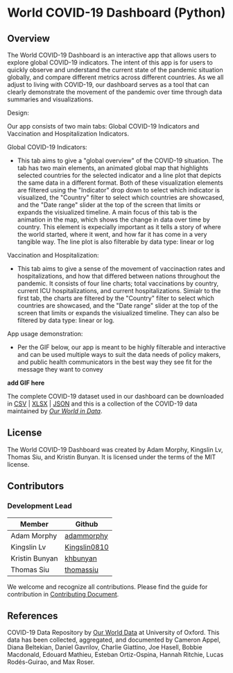 # World COVID-19 Dashboard (Python)

## Overview

The World COVID-19 Dashboard is an interactive app that allows users to explore global COVID-19 indicators. The intent of this app is for users to quickly observe and understand the current state of the pandemic situation globally, and compare different metrics across different countries. As we all adjust to living with COVID-19, our dashboard serves as a tool that can clearly demonstrate the movement of the pandemic over time through data summaries and visualizations.

Design:

Our app consists of two main tabs: Global COVID-19 Indicators and Vaccination and Hospitalization Indicators.

Global COVID-19 Indicators:
 - This tab aims to give a "global overview" of the COVID-19 situation. The tab has two main elements, an animated global map that highlights selected countries for the selected indicator and a line plot that depicts the same data in a different format. Both of these visualization elements are filtered using the "Indicator" drop down to select which indicator is visualized, the "Country" filter to select which countries are showcased, and the "Date range" slider at the top of the screen that limits or expands the visiualized timeline. A main focus of this tab is the animation in the map, which shows the change in data over time by country. This element is expecially important as it tells a story of where the world started, where it went, and how far it has come in a very tangible way. The line plot is also filterable by data type: linear or log

Vaccination and Hospitalization:
- This tab aims to give a sense of the movement of vaccinaction rates and hospitalizations, and how that differed between nations throughout the pandemic. It consists of four line charts; total vaccinations by country, current ICU hospitalizations, and current hospitalizations. Simialr to the first tab, the charts are filtered by the "Country" filter to select which countries are showcased, and the "Date range" slider at the top of the screen that limits or expands the visiualized timeline. They can also be filtered by data type: linear or log.

App usage demonstration:
- Per the GIF below, our app is meant to be highly filterable and interactive and can be used multiple ways to suit the data needs of policy makers, and public health communicators in the best way they see fit for the message they want to convey


**add GIF here**




The complete COVID-19 dataset used in our dashboard can be downloaded in [CSV](https://covid.ourworldindata.org/data/owid-covid-data.csv) | [XLSX](https://covid.ourworldindata.org/data/owid-covid-data.xlsx) | [JSON](https://covid.ourworldindata.org/data/owid-covid-data.json) and this is a collection of the COVID-19 data maintained by [_Our World in Data_](https://ourworldindata.org/coronavirus).

## License

The World COVID-19 Dashboard was created by Adam Morphy, Kingslin Lv, Thomas Siu, and Kristin Bunyan. It is licensed under the terms of the MIT license.

## Contributors
### Development Lead

| Member        | Github                                            |
|---------------|---------------------------------------------------|
| Adam Morphy   | [adammorphy](https://github.com/adammorphy)       |
| Kingslin Lv   | [Kingslin0810](https://github.com/Kingslin0810)   |
| Kristin Bunyan| [khbunyan](https://github.com/khbunyan)           |
| Thomas Siu    | [thomassiu](https://github.com/thomassiu)         |

We welcome and recognize all contributions. Please find the guide for contribution in [Contributing Document](https://github.com/UBC-MDS/group10-worldcovid-dashpython/blob/main/CONTRIBUTING.md).

## References

COVID-19 Data Repository by [Our World Data](https://ourworldindata.org/coronavirus) at University of Oxford. This data has been collected, aggregated, and documented by Cameron Appel, Diana Beltekian, Daniel Gavrilov, Charlie Giattino, Joe Hasell, Bobbie Macdonald, Edouard Mathieu, Esteban Ortiz-Ospina, Hannah Ritchie, Lucas Rodés-Guirao, and Max Roser.
